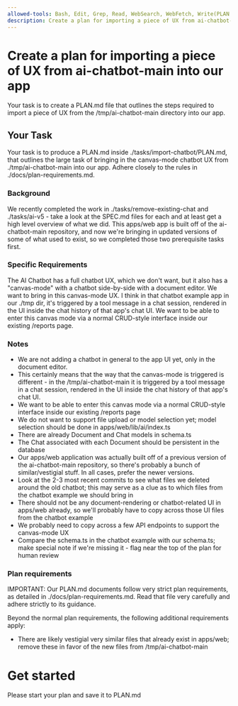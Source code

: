 ```yaml
---
allowed-tools: Bash, Edit, Grep, Read, WebSearch, WebFetch, Write(PLAN.md)
description: Create a plan for importing a piece of UX from ai-chatbot-main into our app
---
```


# Create a plan for importing a piece of UX from ai-chatbot-main into our app

Your task is to create a PLAN.md file that outlines the steps required to import a piece of UX from the /tmp/ai-chatbot-main directory into our app.

## Your Task

Your task is to produce a PLAN.md inside ./tasks/import-chatbot/PLAN.md, that outlines the large task of bringing in the canvas-mode chatbot UX from ./tmp/ai-chatbot-main into our app. Adhere closely to the rules in ./docs/plan-requirements.md.

### Background

We recently completed the work in ./tasks/remove-existing-chat and ./tasks/ai-v5 - take a look at the SPEC.md files for each and at least get a high level overview of what we did. This apps/web app is built off of the ai-chatbot-main repository, and now we're bringing in updated versions of some of what used to exist, so we completed those two prerequisite tasks first.

### Specific Requirements

The AI Chatbot has a full chatbot UX, which we don't want, but it also has a "canvas-mode" with a chatbot side-by-side with a document editor. We want to bring in this canvas-mode UX. I think in that chatbot example app in our ./tmp dir, it's triggered by a tool message in a chat session, rendered in the UI inside the chat history of that app's chat UI. We want to be able to enter this canvas mode via a normal CRUD-style interface inside our existing /reports page.

### Notes

- We are not adding a chatbot in general to the app UI yet, only in the document editor.
- This certainly means that the way that the canvas-mode is triggered is different - in the /tmp/ai-chatbot-main it is triggered by a tool message in a chat session, rendered in the UI inside the chat history of that app's chat UI.
- We want to be able to enter this canvas mode via a normal CRUD-style interface inside our existing /reports page
- We do not want to support file upload or model selection yet; model selection should be done in apps/web/lib/ai/index.ts
- There are already Document and Chat models in schema.ts
- The Chat associated with each Document should be persistent in the database
- Our apps/web application was actually built off of a previous version of the ai-chatbot-main repository, so there's probably a bunch of similar/vestigial stuff. In all cases, prefer the newer versions.
- Look at the 2-3 most recent commits to see what files we deleted around the old chatbot; this may serve as a clue as to which files from the chatbot example we should bring in
- There should not be any document-rendering or chatbot-related UI in apps/web already, so we'll probably have to copy across those UI files from the chatbot example
- We probably need to copy across a few API endpoints to support the canvas-mode UX
- Compare the schema.ts in the chatbot example with our schema.ts; make special note if we're missing it - flag near the top of the plan for human review

### Plan requirements

IMPORTANT: Our PLAN.md documents follow very strict plan requirements, as detailed in ./docs/plan-requirements.md. Read that file very carefully and adhere strictly to its guidance.

Beyond the normal plan requirements, the following additional requirements apply:

- There are likely vestigial very similar files that already exist in apps/web; remove these in favor of the new files from /tmp/ai-chatbot-main

# Get started

Please start your plan and save it to PLAN.md

